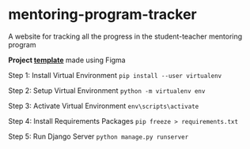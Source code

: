 # mentoring-program-tracker
 A website for tracking all the progress in the student-teacher mentoring program

<strong>Project [template](https://www.figma.com/file/haofGDovUBBTcLC6TTpRqT/mentoring-project-tracking-app?node-id=65%3A91)</strong> made using Figma

Step 1: Install Virtual Environment 
`pip install --user virtualenv`

Step 2: Setup Virtual Environment 
`python -m virtualenv env`

Step 3: Activate Virtual Environment
`env\scripts\activate`

Step 4: Install Requirements Packages 
`pip freeze > requirements.txt`

Step 5: Run Django Server
`python manage.py runserver`